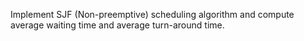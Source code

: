 Implement SJF (Non-preemptive) scheduling algorithm and compute average waiting time and average turn-around time.
